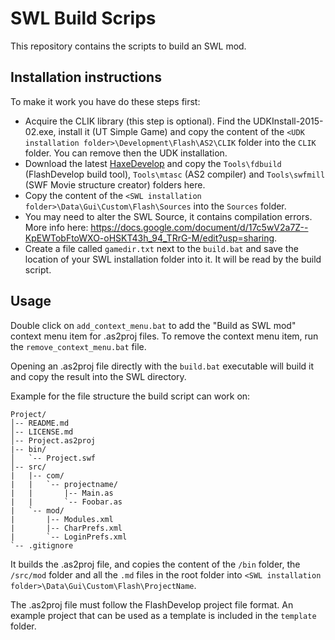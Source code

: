 # SWL Build Scrips

This repository contains the scripts to build an SWL mod.


## Installation instructions

To make it work you have do these steps first:

- Acquire the CLIK library (this step is optional). Find the UDKInstall-2015-02.exe, install it (UT Simple Game) and copy the content of the `<UDK installation folder>\Development\Flash\AS2\CLIK` folder into the `CLIK` folder. You can remove then the UDK installation.
- Download the latest [HaxeDevelop](https://github.com/HaxeFoundation/haxedevelop.org/releases/) and copy the `Tools\fdbuild` (FlashDevelop build tool), `Tools\mtasc` (AS2 compiler) and `Tools\swfmill` (SWF Movie structure creator) folders here.
- Copy the content of the `<SWL installation folder>\Data\Gui\Custom\Flash\Sources` into the `Sources` folder.
- You may need to alter the SWL Source, it contains compilation errors. More info here: <https://docs.google.com/document/d/17c5wV2a7Z--KpEWTobFtoWXO-oHSKT43h_94_TRrG-M/edit?usp=sharing>.
- Create a file called `gamedir.txt` next to the `build.bat` and save the location of your SWL installation folder into it. It will be read by the build script.


## Usage

Double click on `add_context_menu.bat` to add the "Build as SWL mod" context menu item for .as2proj files.
To remove the context menu item, run the `remove_context_menu.bat` file.

Opening an .as2proj file directly with the `build.bat` executable will build it and copy the result into the SWL directory.

Example for the file structure the build script can work on:

```
Project/
│-- README.md
│-- LICENSE.md
│-- Project.as2proj
|-- bin/
│   `-- Project.swf
│-- src/
|   |-- com/
|   |   `-- projectname/
|   |       |-- Main.as
|   |       `-- Foobar.as
|   `-- mod/
|       |-- Modules.xml
|       |-- CharPrefs.xml
|       `-- LoginPrefs.xml
`-- .gitignore
```

It builds the .as2proj file, and copies the content of the `/bin` folder, the `/src/mod` folder and all the `.md` files in the root folder into `<SWL installation folder>\Data\Gui\Custom\Flash\ProjectName`.

The .as2proj file must follow the FlashDevelop project file format. An example project that can be used as a template is included in the `template` folder.
